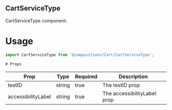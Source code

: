 ## CartServiceType
CartServiceType component.

# Usage
```js
import CartServiceType from '@compositions/Cart/CartServiceType';

# Props
```
Prop                      | Type                  | Required                | Description
--------------------------|-----------------------|-------------------------|--------------------------
testID                    | string                | true                    | The testID prop
accessibilityLabel        | string                | true                    | The accessibilityLabel prop
